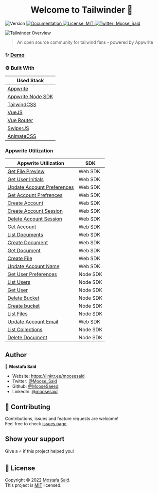 <h1 align="center">Welcome to Tailwinder 👋</h1>
<p>
  <img alt="Version" src="https://img.shields.io/badge/version-0.1.0-blue.svg?cacheSeconds=2592000" />
  <a href="docs" target="_blank">
    <img alt="Documentation" src="https://img.shields.io/badge/documentation-yes-brightgreen.svg" />
  </a>
  <a href="url" target="_blank">
    <img alt="License: MIT" src="https://img.shields.io/badge/License-MIT-yellow.svg" />
  </a>
  <a href="https://twitter.com/Moose_Said" target="_blank">
    <img alt="Twitter: Moose_Said" src="https://img.shields.io/twitter/follow/Moose_Said.svg?style=social" />
  </a>
</p>

![Tailwinder Overview](https://dev-to-uploads.s3.amazonaws.com/uploads/articles/5e4v812njxbsj6e0shg9.gif)

> An open source community for tailwind fans - powered by Appwrite

### ✨ [Demo](<[demo](https://youtu.be/7aCqeBC1F7w)>)

### ⚙️ Built With

| Used Stack<a name="chapter-7"></a>                            |
| ------------------------------------------------------------- |
| [Appwrite](https://appwrite.io/)                              |
| [Appwrite Node SDK](https://github.com/appwrite/sdk-for-node) |
| [TailwindCSS](https://tailwindcss.com/)                       |
| [VueJS](https://vuejs.org/)                                   |
| [Vue Router](https://router.vuejs.org/)                       |
| [SwiperJS](https://swiperjs.com/vue)                          |
| [AnimateCSS](https://animate.style/)                          |

### Appwrite Utilization

| Appwrite Utilization                                                                                     | SDK      |
| -------------------------------------------------------------------------------------------------------- | -------- |
| [Get File Preview](https://appwrite.io/docs/client/storage?sdk=web-default#storageGetFilePreview)        | Web SDK  |
| [Get User Initials](https://appwrite.io/docs/client/avatars?sdk=web-default#avatarsGetInitials)          | Web SDK  |
| [Update Account Preferences](https://appwrite.io/docs/client/account?sdk=web-default#accountUpdatePrefs) | Web SDK  |
| [Get Account Prefrences](https://appwrite.io/docs/client/account?sdk=web-default#accountGetPrefs)        | Web SDK  |
| [Create Account](https://appwrite.io/docs/client/account?sdk=web-default#accountCreate)                  | Web SDK  |
| [Create Account Session](https://appwrite.io/docs/client/account#accountCreateSession)                   | Web SDK  |
| [Delete Account Session](https://appwrite.io/docs/client/account?sdk=web-default#accountDeleteSession)   | Web SDK  |
| [Get Account](https://appwrite.io/docs/client/account?sdk=web-default#accountGet)                        | Web SDK  |
| [List Documents](https://appwrite.io/docs/client/database?sdk=web-default#databaseListDocuments)         | Web SDK  |
| [Create Document](https://appwrite.io/docs/client/database?sdk=web-default#databaseCreateDocument)       | Web SDK  |
| [Get Document](https://appwrite.io/docs/client/database?sdk=web-default#databaseGetDocument)             | Web SDK  |
| [Create File](https://appwrite.io/docs/client/storage?sdk=web-default#storageCreateFile)                 | Web SDK  |
| [Update Account Name](https://appwrite.io/docs/client/account#accountUpdateName)                         | Web SDK  |
| [Get User Preferences](https://appwrite.io/docs/server/users#usersGetPrefs)                              | Node SDK |
| [List Users](https://appwrite.io/docs/server/users?sdk=nodejs-default#usersList)                         | Node SDK |
| [Get User](https://appwrite.io/docs/server/users?sdk=nodejs-default#usersGet)                            | Node SDK |
| [Delete Bucket](https://appwrite.io/docs/server/storage?sdk=nodejs-default#storageDeleteBucket)          | Node SDK |
| [Create bucket](https://appwrite.io/docs/server/storage?sdk=nodejs-default#storageCreateBucket)          | Node SDK |
| [List Files](https://appwrite.io/docs/server/storage?sdk=nodejs-default#storageListFiles)                | Node SDK |
| [Update Account Email](https://appwrite.io/docs/client/account?sdk=web-default#accountUpdateEmail)       | Web SDK  |
| [List Collections](https://appwrite.io/docs/server/database?sdk=nodejs-default#databaseListCollections)  | Node SDK |
| [Delete Document](https://appwrite.io/docs/client/database?sdk=web-default#databaseDeleteDocument)       | Node SDK |

## Author

👤 **Mostafa Said**

- Website: https://linktr.ee/moosesaid
- Twitter: [@Moose_Said](https://twitter.com/Moose_Said)
- Github: [@MooseSaeed](https://github.com/MooseSaeed)
- LinkedIn: [@moosesaid](https://linkedin.com/in/moosesaid)

## 🤝 Contributing

Contributions, issues and feature requests are welcome!<br />Feel free to check [issues page](https://github.com/MooseSaeed/Tailwinder/issues).

## Show your support

Give a ⭐️ if this project helped you!

## 📝 License

Copyright © 2022 [Mostafa Said](https://github.com/MooseSaeed).<br />
This project is [MIT](https://github.com/MooseSaeed/Tailwinder/blob/master/LICENSE) licensed.
